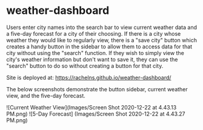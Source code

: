 # weather-dashboard

Users enter city names into the search bar to view current weather data and a five-day forecast for a city of their choosing. If there is a city whose weather they would like to regularly view, there is a "save city" button which creates a handy button in the sidebar to allow them to access data for that city without using the "search" function. If they wish to simply view the city's weather information but don't want to save it, they can use the "search" button to do so without creating a button for that city. 

Site is deployed at: https://rachelns.github.io/weather-dashboard/

The below screenshots demonstrate the button sidebar, current weather view, and the five-day forecast. 

![Current Weather View](Images/Screen Shot 2020-12-22 at 4.43.13 PM.png)
![5-Day Forecast] (Images/Screen Shot 2020-12-22 at 4.43.27 PM.png)
